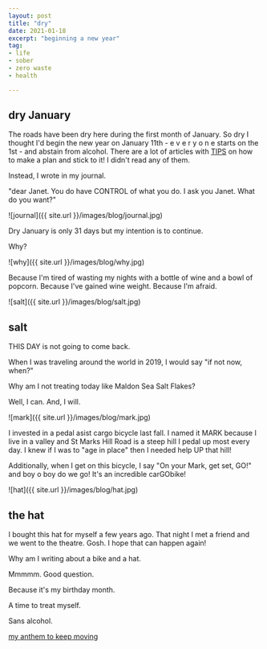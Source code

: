 ```yaml
---
layout: post
title: "dry"
date: 2021-01-18
excerpt: "beginning a new year"
tag:
- life
- sober
- zero waste
- health

---
```

## dry January

The roads have been dry here during the first month of January. So dry I thought I'd begin the new year on January 11th - e v e r y o n e starts on the 1st - and abstain from alcohol. There are a lot of articles with [TIPS](https://www.healthline.com/health-news/tips-to-make-your-dry-january-successful) on how to make a plan and stick to it! I didn't read any of them.

Instead, I wrote in my journal. 

"dear Janet. You do have CONTROL of what you do. I ask you Janet. What do you want?"

![journal]({{ site.url }}/images/blog/journal.jpg)

Dry January is only 31 days but my intention is to continue. 

Why?

![why]({{ site.url }}/images/blog/why.jpg)

Because I'm tired of wasting my nights with a bottle of wine and a bowl of popcorn.
Because I've gained wine weight.
Because I'm afraid.

![salt]({{ site.url }}/images/blog/salt.jpg)

## salt

THIS  DAY  is not going to come back. 

When I was traveling around the world in 2019, I would say "if not now, when?" 

Why am I not treating today like Maldon Sea Salt Flakes?

Well, I can. And, I will.

![mark]({{ site.url }}/images/blog/mark.jpg)

I invested in a pedal asist cargo bicycle last fall. I named it MARK because I live in a valley and St Marks Hill Road is a steep hill I pedal up most every day. I knew if I was to "age in place" then I needed help UP that hill! 

Additionally, when I get on this bicycle, I say "On your Mark, get set, GO!" and boy o boy do we go! It's an incredible carGObike!

![hat]({{ site.url }}/images/blog/hat.jpg)

## the hat

I bought this hat for myself a few years ago. That night I met a friend and we went to the theatre. Gosh. I hope that can happen again! 

Why am I writing about a bike and a hat. 

Mmmmm. Good question. 

Because it's my birthday month.

A time to treat myself. 

Sans alcohol.

<i class="fa fa-microphone" aria-hidden="true"></i> [my anthem to keep moving](https://youtu.be/2zRz82KYmQ0)
